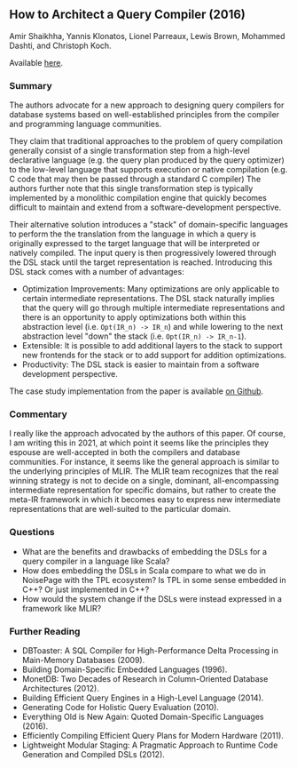## How to Architect a Query Compiler (2016)

Amir Shaikhha, Yannis Klonatos, Lionel Parreaux, Lewis Brown, Mohammed Dashti, and Christoph Koch.

Available [here](https://15721.courses.cs.cmu.edu/spring2018/papers/03-compilation/shaikhha-sigmod2016.pdf).

### Summary

The authors advocate for a new approach to designing query compilers for database systems based on well-established principles from the compiler and programming language communities.

They claim that traditional approaches to the problem of query compilation generally consist of a single transformation step from a high-level declarative language (e.g. the query plan produced by the query optimizer) to the low-level language that supports execution or native compilation (e.g. C code that may then be passed through a standard C compiler) The authors further note that this single transformation step is typically implemented by a monolithic compilation engine that quickly becomes difficult to maintain and extend from a software-development perspective. 

Their alternative solution introduces a "stack" of domain-specific languages to perform the the translation from the language in which a query is originally expressed to the target language that will be interpreted or natively compiled. The input query is then progressively lowered through the DSL stack until the target representation is reached. Introducing this DSL stack comes with a number of advantages:

- Optimization Improvements: Many optimizations are only applicable to certain intermediate representations. The DSL stack naturally implies that the query will go through multiple intermediate representations and there is an opportunity to apply optimizations both within this abstraction level (i.e. `Opt(IR_n) -> IR_n`) and while lowering to the next abstraction level "down" the stack (i.e. `Opt(IR_n) -> IR_n-1`).
- Extensible: It is possible to add additional layers to the stack to support new frontends for the stack or to add support for addition optimizations.
- Productivity: The DSL stack is easier to maintain from a software development perspective.

The case study implementation from the paper is available [on Github](https://github.com/epfldata/dblab).

### Commentary

I really like the approach advocated by the authors of this paper. Of course, I am writing this in 2021, at which point it seems like the principles they espouse are well-accepted in both the compilers and database communities. For instance, it seems like the general approach is similar to the underlying principles of MLIR. The MLIR team recognizes that the real winning strategy is not to decide on a single, dominant, all-encompassing intermediate representation for specific domains, but rather to create the meta-IR framework in which it becomes easy to express new intermediate representations that are well-suited to the particular domain.

### Questions

- What are the benefits and drawbacks of embedding the DSLs for a query compiler in a language like Scala?
- How does embedding the DSLs in Scala compare to what we do in NoisePage with the TPL ecosystem? Is TPL in some sense embedded in C++? Or just implemented in C++?
- How would the system change if the DSLs were instead expressed in a framework like MLIR?

### Further Reading

- DBToaster: A SQL Compiler for High-Performance Delta Processing in Main-Memory Databases (2009).
- Building Domain-Specific Embedded Languages (1996).
- MonetDB: Two Decades of Research in Column-Oriented Database Architectures (2012).
- Building Efficient Query Engines in a High-Level Language (2014).
- Generating Code for Holistic Query Evaluation (2010).
- Everything Old is New Again: Quoted Domain-Specific Languages (2016).
- Efficiently Compiling Efficient Query Plans for Modern Hardware (2011).
- Lightweight Modular Staging: A Pragmatic Approach to Runtime Code Generation and Compiled DSLs (2012).
